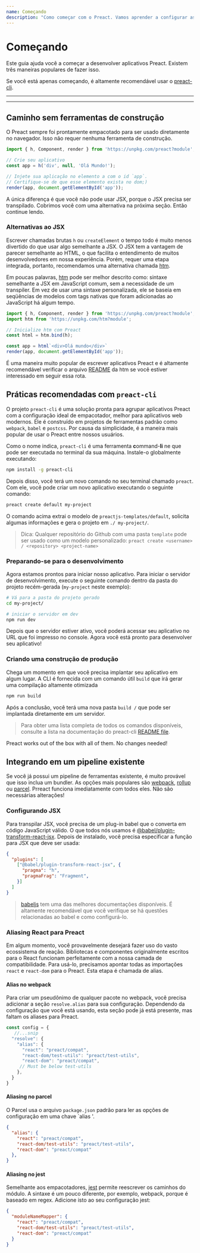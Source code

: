 ```yaml
---
name: Começando
description: "Como começar com o Preact. Vamos aprender a configurar as ferramentas (se houver) e começar a escrever um aplicativo."
---
```


# Começando

Este guia ajuda você a começar a desenvolver aplicativos Preact. Existem três maneiras populares de fazer isso.

Se você está apenas começando, é altamente recomendável usar o [preact-cli](#best-practices-powered-with-preact-cli).

---

<div><toc></toc></div>

---

## Caminho sem ferramentas de construção

O Preact sempre foi prontamente empacotado para ser usado diretamente no navegador. Isso não requer nenhuma ferramenta de construção.

```js
import { h, Component, render } from 'https://unpkg.com/preact?module';

// Crie seu aplicativo
const app = h('div', null, 'Olá Mundo!');

// Injete sua aplicação no elemento a com o id `app`.
// Certifique-se de que esse elemento exista no dom;)
render(app, document.getElementById('app'));
```

A única diferença é que você não pode usar JSX, porque o JSX precisa ser transpilado. Cobrimos você com uma alternativa na próxima seção. Então continue lendo.

### Alternativas ao JSX

Escrever chamadas brutas `h` ou `createElement` o tempo todo é muito menos divertido do que usar algo semelhante a JSX. O JSX tem a vantagem de parecer semelhante ao HTML, o que facilita o entendimento de muitos desenvolvedores em nossa experiência. Porém, requer uma etapa integrada, portanto, recomendamos uma alternativa chamada [htm].

Em poucas palavras, [htm] pode ser melhor descrito como: sintaxe semelhante a JSX em JavaScript comum, sem a necessidade de um transpiler. Em vez de usar uma sintaxe personalizada, ele se baseia em seqüências de modelos com tags nativas que foram adicionadas ao JavaScript há algum tempo.

```js
import { h, Component, render } from 'https://unpkg.com/preact?module';
import htm from 'https://unpkg.com/htm?module';

// Inicialize htm com Preact
const html = htm.bind(h);

const app = html`<div>Olá mundo</div>`
render(app, document.getElementById('app'));
```

É uma maneira muito popular de escrever aplicativos Preact e é altamente recomendável verificar o arquivo [README][htm] da htm se você estiver interessado em seguir essa rota.

## Práticas recomendadas com `preact-cli`

O projeto `preact-cli` é uma solução pronta para agrupar aplicativos Preact com a configuração ideal de empacotador, melhor para aplicativos web modernos. Ele é construído em projetos de ferramentas padrão como `webpack`, `babel` e `postcss`. Por causa da simplicidade, é a maneira mais popular de usar o Preact entre nossos usuários.

Como o nome indica, `preact-cli` é uma ferramenta **c**ommand-**li** ne que pode ser executada no terminal da sua máquina. Instale-o globalmente executando:

```bash
npm install -g preact-cli
```

Depois disso, você terá um novo comando no seu terminal chamado `preact`. Com ele, você pode criar um novo aplicativo executando o seguinte comando:

```bash
preact create default my-project
```

O comando acima extrai o modelo de `preactjs-templates/default`, solicita algumas informações e gera o projeto em `./ my-project/`.

> Dica: Qualquer repositório do Github com uma pasta `template` pode ser usado como um modelo personalizado: `preact create <username> / <repository> <project-name>`


### Preparando-se para o desenvolvimento

Agora estamos prontos para iniciar nosso aplicativo. Para iniciar o servidor de desenvolvimento, execute o seguinte comando dentro da pasta do projeto recém-gerada (`my-project` neste exemplo):

```bash
# Vá para a pasta do projeto gerado
cd my-project/

# iniciar o servidor em dev
npm run dev
```

Depois que o servidor estiver ativo, você poderá acessar seu aplicativo no URL que foi impresso no console. Agora você está pronto para desenvolver seu aplicativo!

### Criando uma construção de produção

Chega um momento em que você precisa implantar seu aplicativo em algum lugar. A CLI é fornecida com um comando útil `build` que irá gerar uma compilação altamente otimizada

```bash
npm run build
```

Após a conclusão, você terá uma nova pasta `build /` que pode ser implantada diretamente em um servidor.

> Para obter uma lista completa de todos os comandos disponíveis, consulte a lista na documentação do preact-cli [README file](https://github.com/preactjs/preact-cli#cli-options).

Preact works out of the box with all of them. No changes needed!

## Integrando em um pipeline existente

Se você já possui um pipeline de ferramentas existente, é muito provável que isso inclua um bundler. As opções mais populares são [webpack](https://webpack.js.org/), [rollup](https://rollupjs.org) ou [parcel](https://parceljs.org/). Prreact funciona imediatamente com todos eles. Não são necessárias alterações!

### Configurando JSX

Para transpilar JSX, você precisa de um plug-in babel que o converta em código JavaScript válido. O que todos nós usamos é [@babel/plugin-transform-react-jsx](https://babeljs.io/docs/en/babel-plugin-transform-react-jsx). Depois de instalado, você precisa especificar a função para JSX que deve ser usada:

```json
{
  "plugins": [
    ["@babel/plugin-transform-react-jsx", {
      "pragma": "h",
      "pragmaFrag": "Fragment",
    }]
  ]
}
```

> [babeljs](https://babeljs.io/) tem uma das melhores documentações disponíveis. É altamente recomendável que você verifique se há questões relacionadas ao babel e como configurá-lo.

### Aliasing React para Preact

Em algum momento, você provavelmente desejará fazer uso do vasto ecossistema de reação. Bibliotecas e componentes originalmente escritos para o React funcionam perfeitamente com a nossa camada de compatibilidade. Para usá-lo, precisamos apontar todas as importações `react` e `react-dom` para o Preact. Esta etapa é chamada de alias.

#### Alias no webpack

Para criar um pseudônimo de qualquer pacote no webpack, você precisa adicionar a seção `resolve.alias`
para sua configuração. Dependendo da configuração que você está usando, esta seção pode
já está presente, mas faltam os aliases para Preact.

```js
const config = {
   //...snip
  "resolve": {
    "alias": {
      "react": "preact/compat",
      "react-dom/test-utils": "preact/test-utils",
      "react-dom": "preact/compat",
     // Must be below test-utils
    },
  }
}
```

#### Aliasing no parcel

O Parcel usa o arquivo `package.json` padrão para ler as opções de configuração em
uma chave `alias '.

```json
{
  "alias": {
    "react": "preact/compat",
    "react-dom/test-utils": "preact/test-utils",
    "react-dom": "preact/compat"
  },
}
```

#### Aliasing no jest

Semelhante aos empacotadores, [jest](https://jestjs.io/) permite reescrever os caminhos do módulo. A sintaxe é um pouco
diferente, por exemplo, webpack, porque é baseado em regex. Adicione isto ao seu
configuração jest:

```json
{
  "moduleNameMapper": {
    "react": "preact/compat",
    "react-dom/test-utils": "preact/test-utils",
    "react-dom": "preact/compat"
  }
}
```

[htm]: https://github.com/developit/htm
